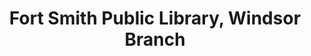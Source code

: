---
layout: repo
title: "Fort Smith Public Library, Windsor Branch"
id: 1259
permalink: repos/1259/
---